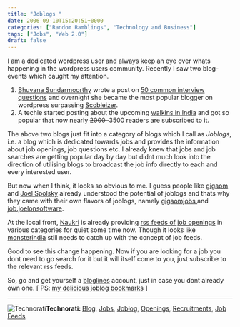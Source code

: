 ```yaml
---
title: "Joblogs "
date: 2006-09-10T15:20:51+0000
categories: ["Random Ramblings", "Technology and Business"]
tags: ["Jobs", "Web 2.0"]
draft: false
---
```


I am a dedicated wordpress user and always keep an eye over whats happening in the wordpress users community.
Recently I saw two blog-events which caught my attention.
<ol>
	<li><a href="http://bhuvans.wordpress.com/">Bhuvana Sundarmoorthy</a> wrote a post on <a href="http://bhuvans.wordpress.com/2006/08/19/50-common-interview-qa/">50 common interview questions</a> and overnight she became the most popular blogger on wordpress surpassing <a href="http://scobleizer.wordpress.com/">Scobleizer</a>.</li>
	<li>A techie started posting about the upcoming <a href="http://walkin.wordpress.com/">walkins in India</a> and got so popular that now nearly <strike>2000  </strike>3500 readers are subscribed to it.</li>
</ol>
The above two blogs just fit into a category of blogs which I call as <em>Joblogs</em>, i.e. a blog which is dedicated towards jobs and provides the information about job openings, job questions etc.
I already knew that jobs and job searches are getting popular day by day but didnt much look into the direction of utilising blogs to broadcast the job info directly to each and every interested user.

But now when I think, it looks so obvious to me. I guess people like <a href="http://gigaom.com/">gigaom </a>and <a href="http://www.joelonsoftware.com/">Joel Spolsky</a> already understood the potential of joblogs and thats why they came with their own flavors of joblogs, namely <a href="http://gigaomjobs.com/">gigaomjobs </a>and <a href="http://jobs.joelonsoftware.com/">job.joelonsoftware</a>.

At the local front, <a href="http://www.naukri.com">Naukri</a> is already providing <a href="http://corp.naukri.com/mynaukri/mn_rss.php?othersrcp=2729&wExp=N">rss feeds of job openings</a> in various categories for quiet some time now. Though it looks like <a href="http://www.monsterindia.com">monsterindia</a> still needs to catch up with the concept of job feeds.

Good to see this change happening. Now if you are looking for a job you dont need to go search for it but it will itself come to you, just subscribe to the relevant rss feeds.

So, go and get yourself a <a href="http://www.bloglines.com">bloglines</a> account, just in case you dont already own one.
[ PS: <a href="http://del.icio.us/rakeshkumar/joblogs">my delicious joblog bookmarks</a> ]
<hr /> <img src="http://rakeshkumar.wordpress.com/wp-content/uploads/2006/08/technorati.gif" alt="Technorati" /><strong>Technorati: </strong><a href="http://www.technorati.com/tag/Blog" rel="tag">Blog</a>, <a href="http://www.technorati.com/tag/Jobs" rel="tag">Jobs</a>, <a href="http://www.technorati.com/tag/Joblog" rel="tag">Joblog</a>, <a href="http://www.technorati.com/tag/Openings" rel="tag">Openings</a>, <a href="http://www.technorati.com/tag/Recruitments" rel="tag">Recruitments</a>, <a href="http://www.technorati.com/tag/Job+Feeds" rel="tag">Job Feeds</a>